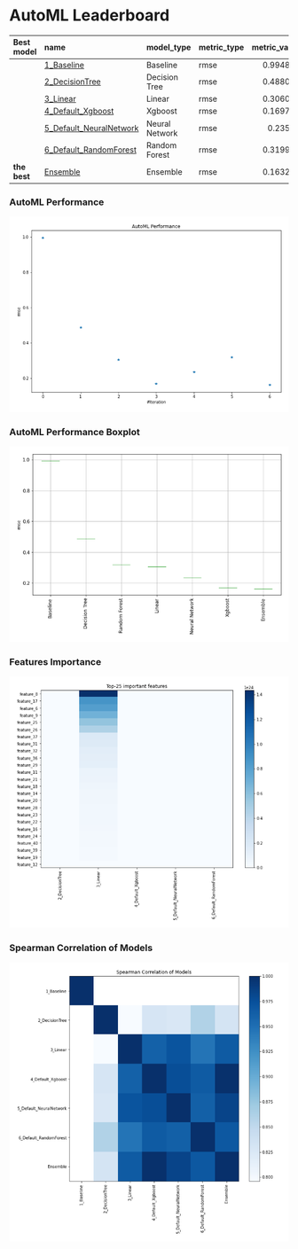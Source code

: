 # AutoML Leaderboard

| Best model   | name                                                         | model_type     | metric_type   |   metric_value |   train_time |
|:-------------|:-------------------------------------------------------------|:---------------|:--------------|---------------:|-------------:|
|              | [1_Baseline](1_Baseline/README.md)                           | Baseline       | rmse          |       0.994806 |         3.89 |
|              | [2_DecisionTree](2_DecisionTree/README.md)                   | Decision Tree  | rmse          |       0.488026 |         9.29 |
|              | [3_Linear](3_Linear/README.md)                               | Linear         | rmse          |       0.306086 |         7.69 |
|              | [4_Default_Xgboost](4_Default_Xgboost/README.md)             | Xgboost        | rmse          |       0.169741 |        20.19 |
|              | [5_Default_NeuralNetwork](5_Default_NeuralNetwork/README.md) | Neural Network | rmse          |       0.23532  |         5.3  |
|              | [6_Default_RandomForest](6_Default_RandomForest/README.md)   | Random Forest  | rmse          |       0.319901 |        19.1  |
| **the best** | [Ensemble](Ensemble/README.md)                               | Ensemble       | rmse          |       0.163288 |         0.34 |

### AutoML Performance
![AutoML Performance](ldb_performance.png)

### AutoML Performance Boxplot
![AutoML Performance Boxplot](ldb_performance_boxplot.png)

### Features Importance
![features importance across models](features_heatmap.png)



### Spearman Correlation of Models
![models spearman correlation](correlation_heatmap.png)

